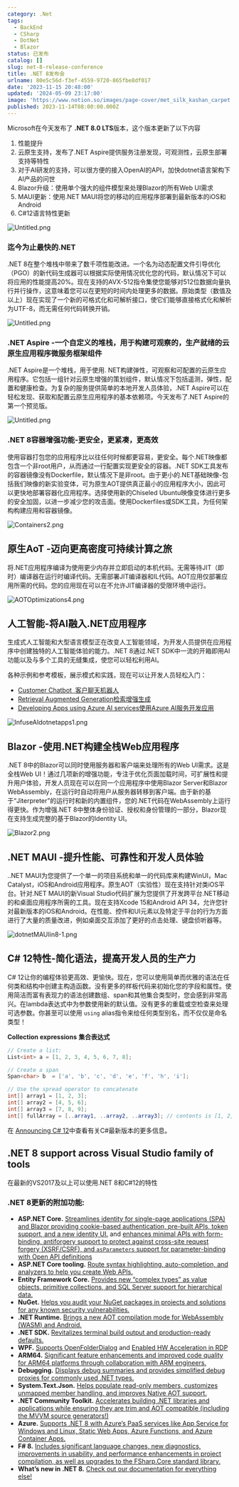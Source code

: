 ```yaml
---
category: .Net
tags:
  - BackEnd
  - CSharp
  - DotNet
  - Blazor
status: 已发布
catalog: []
slug: net-8-release-conference
title: .NET 8发布会
urlname: 80e5c56d-f3ef-4559-9720-865fbe8df017
date: '2023-11-15 20:48:00'
updated: '2024-05-09 23:17:00'
image: 'https://www.notion.so/images/page-cover/met_silk_kashan_carpet.jpg'
published: 2023-11-14T08:00:00.000Z
---
```


Microsoft在今天发布了 **.NET 8.0 LTS**版本，这个版本更新了以下内容

1. 性能提升
2. 云原生支持，发布了.NET Aspire提供服务注册发现，可观测性，云原生部署支持等特性
3. 对于AI研发的支持，可以很方便的接入OpenAI的API，加快dotnet语言架构下AI产品的问世
4. Blazor升级：使用单个强大的组件模型来处理Blazor的所有Web UI需求
5. MAUI更新：使用.NET MAUI将您的移动的应用程序部署到最新版本的iOS和Android
6. C#12语言特性更新

![Untitled.png](https://prod-files-secure.s3.us-west-2.amazonaws.com/5d24fe63-e567-4804-86f9-9fdc62e13082/10cda029-65af-4ea7-b30e-605b2d9e6c57/Untitled.png?X-Amz-Algorithm=AWS4-HMAC-SHA256&X-Amz-Content-Sha256=UNSIGNED-PAYLOAD&X-Amz-Credential=ASIAZI2LB466Q5THX2UU%2F20250415%2Fus-west-2%2Fs3%2Faws4_request&X-Amz-Date=20250415T213524Z&X-Amz-Expires=3600&X-Amz-Security-Token=IQoJb3JpZ2luX2VjEKv%2F%2F%2F%2F%2F%2F%2F%2F%2F%2FwEaCXVzLXdlc3QtMiJHMEUCIFmS69tJUNPTxnfoGS2bNvNBuh2GVVrACbFldb78AnfHAiEA46RZUO7ZQW4U2u%2BQcNu3SmLj1Tp87pqAlESNr4JU24Iq%2FwMINBAAGgw2Mzc0MjMxODM4MDUiDDbxv46iD0CLgutJZyrcA%2F8qxwCdg9EnLBxFkW3qYM%2FgYXkBiXejOu8nKbkbo4JoIurRrsA%2BspeNsAjkgiA0U3CW91TNPYnG7VwD87PzK37epFx7HieTFAuQzzcLCX5FAs4qgiswBmIhk0Wpw437N60HXkYXVe8VcIGJ%2FZ7TLK1NgNV0qm9guyt7Jvz9kNDBYU%2F041xm3%2F9Wy%2FZllN98n8yxgzTNzaREdAdyslWmmPcNgTtVHFn%2Fn1vaSVziSmjXNeWvUTZXFBvRc774AOraALnLj3fONC7kw8O4XPpnEQzlcUGCnlngxFcFoE%2BY1%2B47KgOCM8t9qv68YCMXSRE757CkhwZu%2FmIs8%2BHx%2FXXxc%2FK2mA0CVqMiQeADejgUQPEnsHtm28TRyyMVbqnWOs7bSKF7NCfin%2FOg%2BOKxdJ77Bc4Ci4Yu9BQJYZWuTYUr7hwG7KGvgdJLRqaJUGcHEwLjw6Rg5UEjCjER1lPK8QtGQW1WzzIYLBQiaD5svxpFbTWRWGku%2BNYrVcs%2B1p98%2F%2BsybmvnULHLBtCMsTtXFGNtwySjz9NHQNFSzkaH6Rq9meERLL1Kh68XZdAxHyPvqgWYiQ0%2BbnZQOiOfEq81gt0bxO8fkmr6pCBkOdToi6Cxi4HImDH6BCdhFw8wGLpUMOjU%2Br8GOqUBUF%2FSEh%2FqrYStDUQxFqLkWhdHYplwCHfYnUmWcHGpLlOv%2B9ngREIFvsamoxQVleGh4C6yNaotgP9T4f1csfUXzdhYRT1zvJlTu7vbG4EiIM7aGoh71E9qwILQNI9H9M9liekDZb8fIZK0KrJ3PG5RPZdOKsHkgfIRPuvoK2nPeHv1BITa%2BGWTXS6VPW50XmJqF4pAya%2Fc0D7WffVKYpKO5gMh9bob&X-Amz-Signature=d79620a0a5d928775d0aa2a83cc5fbc0039fc56976b737aee437f3387ec8ad91&X-Amz-SignedHeaders=host&x-id=GetObject)


### **迄今为止最快的.NET**


.NET 8在整个堆栈中带来了数千项性能改进。一个名为动态配置文件引导优化（PGO）的新代码生成器可以根据实际使用情况优化您的代码，默认情况下可以将应用的性能提高20%。现在支持的AVX-512指令集使您能够对512位数据向量执行并行操作，这意味着您可以在更短的时间内处理更多的数据。原始类型（数值及以上）现在实现了一个新的可格式化和可解析接口，使它们能够直接格式化和解析为UTF-8，而无需任何代码转换开销。


![Untitled.png](https://prod-files-secure.s3.us-west-2.amazonaws.com/5d24fe63-e567-4804-86f9-9fdc62e13082/edcbf140-d619-4389-a4a6-f97c113ab9f2/Untitled.png?X-Amz-Algorithm=AWS4-HMAC-SHA256&X-Amz-Content-Sha256=UNSIGNED-PAYLOAD&X-Amz-Credential=ASIAZI2LB466Q5THX2UU%2F20250415%2Fus-west-2%2Fs3%2Faws4_request&X-Amz-Date=20250415T213524Z&X-Amz-Expires=3600&X-Amz-Security-Token=IQoJb3JpZ2luX2VjEKv%2F%2F%2F%2F%2F%2F%2F%2F%2F%2FwEaCXVzLXdlc3QtMiJHMEUCIFmS69tJUNPTxnfoGS2bNvNBuh2GVVrACbFldb78AnfHAiEA46RZUO7ZQW4U2u%2BQcNu3SmLj1Tp87pqAlESNr4JU24Iq%2FwMINBAAGgw2Mzc0MjMxODM4MDUiDDbxv46iD0CLgutJZyrcA%2F8qxwCdg9EnLBxFkW3qYM%2FgYXkBiXejOu8nKbkbo4JoIurRrsA%2BspeNsAjkgiA0U3CW91TNPYnG7VwD87PzK37epFx7HieTFAuQzzcLCX5FAs4qgiswBmIhk0Wpw437N60HXkYXVe8VcIGJ%2FZ7TLK1NgNV0qm9guyt7Jvz9kNDBYU%2F041xm3%2F9Wy%2FZllN98n8yxgzTNzaREdAdyslWmmPcNgTtVHFn%2Fn1vaSVziSmjXNeWvUTZXFBvRc774AOraALnLj3fONC7kw8O4XPpnEQzlcUGCnlngxFcFoE%2BY1%2B47KgOCM8t9qv68YCMXSRE757CkhwZu%2FmIs8%2BHx%2FXXxc%2FK2mA0CVqMiQeADejgUQPEnsHtm28TRyyMVbqnWOs7bSKF7NCfin%2FOg%2BOKxdJ77Bc4Ci4Yu9BQJYZWuTYUr7hwG7KGvgdJLRqaJUGcHEwLjw6Rg5UEjCjER1lPK8QtGQW1WzzIYLBQiaD5svxpFbTWRWGku%2BNYrVcs%2B1p98%2F%2BsybmvnULHLBtCMsTtXFGNtwySjz9NHQNFSzkaH6Rq9meERLL1Kh68XZdAxHyPvqgWYiQ0%2BbnZQOiOfEq81gt0bxO8fkmr6pCBkOdToi6Cxi4HImDH6BCdhFw8wGLpUMOjU%2Br8GOqUBUF%2FSEh%2FqrYStDUQxFqLkWhdHYplwCHfYnUmWcHGpLlOv%2B9ngREIFvsamoxQVleGh4C6yNaotgP9T4f1csfUXzdhYRT1zvJlTu7vbG4EiIM7aGoh71E9qwILQNI9H9M9liekDZb8fIZK0KrJ3PG5RPZdOKsHkgfIRPuvoK2nPeHv1BITa%2BGWTXS6VPW50XmJqF4pAya%2Fc0D7WffVKYpKO5gMh9bob&X-Amz-Signature=99b65d791f0482647aec358aed87738a7cec617ecd7afe34bde3903ed96f2543&X-Amz-SignedHeaders=host&x-id=GetObject)


### **.NET Aspire -一个自定义的堆栈，用于构建可观察的，生产就绪的云原生应用程序微服务框架组件**


.NET Aspire是一个堆栈，用于使用. NET构建弹性，可观察和可配置的云原生应用程序。它包括一组针对云原生增强的策划组件，默认情况下包括遥测，弹性，配置和健康检查。为复杂的服务提供简单的本地开发人员体验，.NET Aspire可以在轻松发现、获取和配置云原生应用程序的基本依赖项。今天发布了.NET Aspire的第一个预览版。


![Untitled.png](https://prod-files-secure.s3.us-west-2.amazonaws.com/5d24fe63-e567-4804-86f9-9fdc62e13082/ff6a34d3-ac25-412d-9204-a7263d00528f/Untitled.png?X-Amz-Algorithm=AWS4-HMAC-SHA256&X-Amz-Content-Sha256=UNSIGNED-PAYLOAD&X-Amz-Credential=ASIAZI2LB466Q5THX2UU%2F20250415%2Fus-west-2%2Fs3%2Faws4_request&X-Amz-Date=20250415T213524Z&X-Amz-Expires=3600&X-Amz-Security-Token=IQoJb3JpZ2luX2VjEKv%2F%2F%2F%2F%2F%2F%2F%2F%2F%2FwEaCXVzLXdlc3QtMiJHMEUCIFmS69tJUNPTxnfoGS2bNvNBuh2GVVrACbFldb78AnfHAiEA46RZUO7ZQW4U2u%2BQcNu3SmLj1Tp87pqAlESNr4JU24Iq%2FwMINBAAGgw2Mzc0MjMxODM4MDUiDDbxv46iD0CLgutJZyrcA%2F8qxwCdg9EnLBxFkW3qYM%2FgYXkBiXejOu8nKbkbo4JoIurRrsA%2BspeNsAjkgiA0U3CW91TNPYnG7VwD87PzK37epFx7HieTFAuQzzcLCX5FAs4qgiswBmIhk0Wpw437N60HXkYXVe8VcIGJ%2FZ7TLK1NgNV0qm9guyt7Jvz9kNDBYU%2F041xm3%2F9Wy%2FZllN98n8yxgzTNzaREdAdyslWmmPcNgTtVHFn%2Fn1vaSVziSmjXNeWvUTZXFBvRc774AOraALnLj3fONC7kw8O4XPpnEQzlcUGCnlngxFcFoE%2BY1%2B47KgOCM8t9qv68YCMXSRE757CkhwZu%2FmIs8%2BHx%2FXXxc%2FK2mA0CVqMiQeADejgUQPEnsHtm28TRyyMVbqnWOs7bSKF7NCfin%2FOg%2BOKxdJ77Bc4Ci4Yu9BQJYZWuTYUr7hwG7KGvgdJLRqaJUGcHEwLjw6Rg5UEjCjER1lPK8QtGQW1WzzIYLBQiaD5svxpFbTWRWGku%2BNYrVcs%2B1p98%2F%2BsybmvnULHLBtCMsTtXFGNtwySjz9NHQNFSzkaH6Rq9meERLL1Kh68XZdAxHyPvqgWYiQ0%2BbnZQOiOfEq81gt0bxO8fkmr6pCBkOdToi6Cxi4HImDH6BCdhFw8wGLpUMOjU%2Br8GOqUBUF%2FSEh%2FqrYStDUQxFqLkWhdHYplwCHfYnUmWcHGpLlOv%2B9ngREIFvsamoxQVleGh4C6yNaotgP9T4f1csfUXzdhYRT1zvJlTu7vbG4EiIM7aGoh71E9qwILQNI9H9M9liekDZb8fIZK0KrJ3PG5RPZdOKsHkgfIRPuvoK2nPeHv1BITa%2BGWTXS6VPW50XmJqF4pAya%2Fc0D7WffVKYpKO5gMh9bob&X-Amz-Signature=a4ff8e458c8b443955e3b7d5f406632f26b716ba9bd19514301443831f6f191c&X-Amz-SignedHeaders=host&x-id=GetObject)


### **.NET 8容器增强功能-更安全，更紧凑，更高效**


使用容器打包您的应用程序比以往任何时候都更容易，更安全。每个.NET映像都包含一个非root用户，从而通过一行配置实现更安全的容器。.NET SDK工具发布的容器镜像没有Dockerfile，默认情况下是非root。由于更小的.NET基础映像-包括我们映像的新实验变体，可为原生AOT提供真正最小的应用程序大小，因此可以更快地部署容器化应用程序。选择使用新的Chiseled Ubuntu映像变体进行更多的安全加固，以进一步减少您的攻击面。使用Dockerfiles或SDK工具，为任何架构构建应用和容器镜像。


![Containers2.png](https://devblogs.microsoft.com/dotnet/wp-content/uploads/sites/10/2023/11/Containers2.png)


## 原生AoT -迈向更高密度可持续计算之旅


将.NET应用程序编译为使用更少内存并立即启动的本机代码。无需等待JIT（即时）编译器在运行时编译代码。无需部署JIT编译器和IL代码。AOT应用仅部署应用所需的代码。您的应用现在可以在不允许JIT编译器的受限环境中运行。


![AOTOptimizations4.png](https://devblogs.microsoft.com/dotnet/wp-content/uploads/sites/10/2023/11/AOTOptimizations4.png)


## 人工智能-将AI融入.NET应用程序


生成式人工智能和大型语言模型正在改变人工智能领域，为开发人员提供在应用程序中创建独特的人工智能体验的能力。.NET 8通过.NET SDK中一流的开箱即用AI功能以及与多个工具的无缝集成，使您可以轻松利用AI。


各种示例和参考模板，展示模式和实践，现在可以让开发人员轻松入门：

- [Customer Chatbot](https://github.com/dotnet/eShop)[ ](https://github.com/dotnet/eShop)[ 客户聊天机器人](https://github.com/dotnet/eShop)
- [Retrieval Augmented Generation](https://github.com/Azure-Samples/azure-search-openai-demo-csharp)[检索增强生成](https://github.com/Azure-Samples/azure-search-openai-demo-csharp)
- [Developing Apps using Azure AI services](https://devblogs.microsoft.com/dotnet/demystifying-retrieval-augmented-generation-with-dotnet/)[使用Azure AI服务开发应用](https://devblogs.microsoft.com/dotnet/demystifying-retrieval-augmented-generation-with-dotnet/)

![InfuseAIdotnetapps1.png](https://devblogs.microsoft.com/dotnet/wp-content/uploads/sites/10/2023/11/InfuseAIdotnetapps1.png)


## Blazor -使用.NET构建全栈Web应用程序


.NET 8中的Blazor可以同时使用服务器和客户端来处理所有的Web UI需求。这是全栈Web UI！通过几项新的增强功能，专注于优化页面加载时间，可扩展性和提升用户体验，开发人员现在可以在同一个应用程序中使用Blazor Server和Blazor WebAssembly，在运行时自动将用户从服务器转移到客户端。由于新的基于“Jiterpreter”的运行时和新的内置组件，您的.NET代码在WebAssembly上运行得更快。作为增强.NET 8中整体身份验证、授权和身份管理的一部分，Blazor现在支持生成完整的基于Blazor的Identity UI。


![Blazor2.png](https://devblogs.microsoft.com/dotnet/wp-content/uploads/sites/10/2023/11/Blazor2.png)


## .NET MAUI -提升性能、可靠性和开发人员体验


..NET MAUI为您提供了一个单一的项目系统和单一的代码库来构建WinUI，Mac Catalyst，iOS和Android应用程序。原生AOT（实验性）现在支持针对类iOS平台。针对.NET MAUI的新Visual Studio代码扩展为您提供了开发跨平台.NET移动的和桌面应用程序所需的工具。现在支持Xcode 15和Android API 34，允许您针对最新版本的iOS和Android。在性能、控件和UI元素以及特定于平台的行为方面进行了大量的质量改进，例如桌面交互添加了更好的点击处理、键盘侦听器等。


![dotnetMAUIin8-1.png](https://devblogs.microsoft.com/dotnet/wp-content/uploads/sites/10/2023/11/dotnetMAUIin8-1.png)


## C# 12特性-简化语法，提高开发人员的生产力


C# 12让你的编程体验更高效、更愉快。现在，您可以使用简单而优雅的语法在任何类和结构中创建主构造函数。没有更多的样板代码来初始化您的字段和属性。使用简洁而富有表现力的语法创建数组、span和其他集合类型时，您会感到非常高兴。在lambda表达式中为参数使用新的默认值。没有更多的重载或空检查来处理可选参数。你甚至可以使用 `using` alias指令来给任何类型别名，而不仅仅是命名类型！


**Collection expressions** **集合表达式**


```c#
// Create a list:
List<int> a = [1, 2, 3, 4, 5, 6, 7, 8];

// Create a span
Span<char> b  = ['a', 'b', 'c', 'd', 'e', 'f', 'h', 'i'];

// Use the spread operator to concatenate
int[] array1 = [1, 2, 3];
int[] array2 = [4, 5, 6];
int[] array3 = [7, 8, 9];
int[] fullArray = [..array1, ..array2, ..array3]; // contents is [1, 2, 3, 4, 5, 6, 7, 8, 9]
```


在 [Announcing C# 12](https://devblogs.microsoft.com/dotnet/announcing-csharp-12)中查看有关C#最新版本的更多信息。


## .NET 8 support across Visual Studio family of tools


在最新的VS2017及以上可以使用.NET 8和C#12的特性


### .NET 8更新的附加功能:

- **ASP.NET Core.** [Streamlines identity for single-page applications (SPA) and Blazor providing cookie-based authentication, pre-built APIs, token support, and a new identity UI.](https://devblogs.microsoft.com/dotnet/whats-new-with-identity-in-dotnet-8/) and [enhances minimal APIs with form-binding, antiforgery support to protect against cross-site request forgery (XSRF/CSRF), and ](https://learn.microsoft.com/aspnet/core/release-notes/aspnetcore-8.0#minimal-apis)[`asParameters`](https://learn.microsoft.com/aspnet/core/release-notes/aspnetcore-8.0#minimal-apis)[ support for parameter-binding with Open API definitions](https://learn.microsoft.com/aspnet/core/release-notes/aspnetcore-8.0#minimal-apis)
- **ASP.NET Core tooling.** [Route syntax highlighting, auto-completion, and analyzers to help you create Web APIs.](https://devblogs.microsoft.com/dotnet/aspnet-core-route-tooling-dotnet-8/)
- **Entity Framework Core.** [Provides new “complex types” as value objects, primitive collections, and SQL Server support for hierarchical data.](https://devblogs.microsoft.com/dotnet/announcing-ef8-rc2/)
- **NuGet.** [Helps you audit your NuGet packages in projects and solutions for any known security vulnerabilities.](https://learn.microsoft.com/nuget/concepts/auditing-packages)
- **.NET Runtime.** [Brings a new AOT compilation mode for WebAssembly (WASM) and Android.](https://devblogs.microsoft.com/dotnet/announcing-dotnet-8-rc1/#androidstripilafteraot-mode-on-android)
- **.NET SDK.** [Revitalizes terminal build output and production-ready defaults.](https://learn.microsoft.com/dotnet/core/whats-new/dotnet-8#net-sdk)
- **WPF.** [Supports OpenFolderDialog](https://devblogs.microsoft.com/dotnet/wpf-file-dialog-improvements-in-dotnet-8/) and [Enabled HW Acceleration in RDP](https://devblogs.microsoft.com/dotnet/announcing-dotnet-8-rc1/#wpf-hardware-acceleration-in-rdp)
- **ARM64.** [Significant feature enhancements and improved code quality for ARM64 platforms through collaboration with ARM engineers.](https://devblogs.microsoft.com/dotnet/this-arm64-performance-in-dotnet-8/)
- **Debugging.** [Displays debug summaries and provides simplified debug proxies for commonly used .NET types.](https://devblogs.microsoft.com/dotnet/debugging-enhancements-in-dotnet-8/)
- **System.Text.Json.** [Helps populate read-only members, customizes unmapped member handling, and improves Native AOT support.](https://devblogs.microsoft.com/dotnet/system-text-json-in-dotnet-8/)
- **.NET Community Toolkit.** [Accelerates building .NET libraries and applications while ensuring they are trim and AOT compatible (including the MVVM source generators!)](https://devblogs.microsoft.com/dotnet/announcing-the-dotnet-community-toolkit-821/)
- **Azure.** [Supports .NET 8 with Azure’s PaaS services like App Service for Windows and Linux, Static Web Apps, Azure Functions, and Azure Container Apps.](https://aka.ms/appservice-dotnet8)
- **F# 8.** [Includes significant language changes, new diagnostics, improvements in usability, and performance enhancements in project compilation, as well as upgrades to the FSharp.Core standard library.](https://devblogs.microsoft.com/dotnet/announcing-fsharp-8/)
- **What’s new in .NET 8.** [Check out our documentation for everything else!](https://learn.microsoft.com/dotnet/core/whats-new/dotnet-8)
